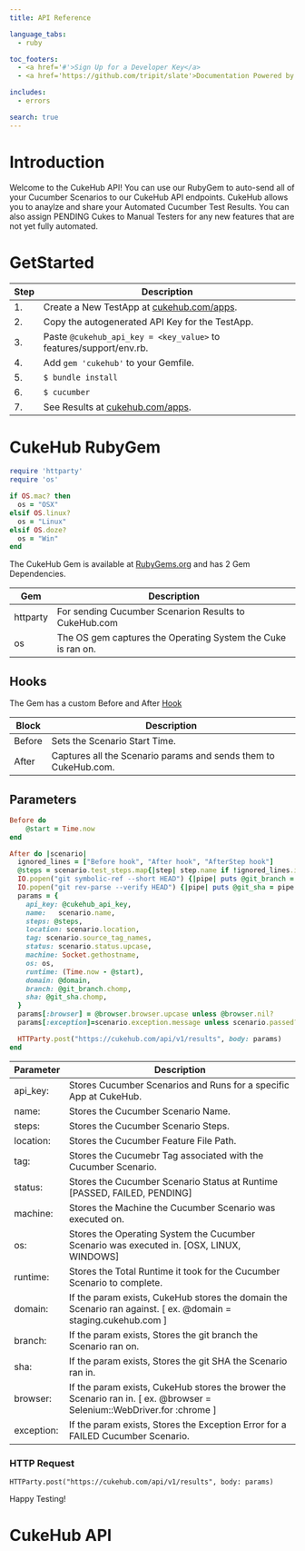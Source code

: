 ```yaml
---
title: API Reference

language_tabs:
  - ruby

toc_footers:
  - <a href='#'>Sign Up for a Developer Key</a>
  - <a href='https://github.com/tripit/slate'>Documentation Powered by Slate</a>

includes:
  - errors

search: true
---
```


# Introduction
Welcome to the CukeHub API! You can use our RubyGem to auto-send all of your Cucumber Scenarios to our CukeHub API endpoints.  CukeHub allows you to anaylze and share your Automated Cucumber Test Results.  You can also assign PENDING Cukes to Manual Testers for any new features that are not yet fully automated.

# GetStarted
 Step    | Description
--------- | -----------
    1.    | Create a New TestApp at [cukehub.com/apps](https://cukehub.com/apps).
	2.    | Copy the autogenerated API Key for the TestApp.
	3.    | Paste `@cukehub_api_key = <key_value>` to features/support/env.rb.
	4.	  | Add `gem 'cukehub'` to your Gemfile.
	5.    | `$ bundle install`
	6.    | `$ cucumber`
	7.    | See Results at [cukehub.com/apps](https://cukehub.com/apps).
	
# CukeHub RubyGem
```ruby
require 'httparty'
require 'os'

if OS.mac? then
  os = "OSX"
elsif OS.linux?
  os = "Linux"
elsif OS.doze?
  os = "Win"
end
```
The CukeHub Gem is available at [RubyGems.org](https://rubygems.org/gems/cukehub) and has 2 Gem Dependencies.

 Gem      | Description
--------- | -----------
httparty  | For sending Cucumber Scenarion Results to CukeHub.com
os        | The OS gem captures the Operating System the Cuke is ran on.

## Hooks

The Gem has a custom Before and After [Hook](https://github.com/cucumber/cucumber/wiki/Hooks)

 Block    | Description
--------- | -----------
Before    | Sets the Scenario Start Time.
After     | Captures all the Scenario params and sends them to CukeHub.com.
## Parameters

``` ruby
Before do
    @start = Time.now
end

After do |scenario|
  ignored_lines = ["Before hook", "After hook", "AfterStep hook"]
  @steps = scenario.test_steps.map{|step| step.name if !ignored_lines.include?(step.name) }.compact.join("\n")
  IO.popen("git symbolic-ref --short HEAD") {|pipe| puts @git_branch = pipe.read }
  IO.popen("git rev-parse --verify HEAD") {|pipe| puts @git_sha = pipe.read }
  params = {
    api_key: @cukehub_api_key,
    name:   scenario.name,
    steps: @steps,
    location: scenario.location,
    tag: scenario.source_tag_names,
    status: scenario.status.upcase,
    machine: Socket.gethostname,
    os: os,
    runtime: (Time.now - @start),
    domain: @domain,
    branch: @git_branch.chomp,
    sha: @git_sha.chomp,
  }
  params[:browser] = @browser.browser.upcase unless @browser.nil?
  params[:exception]=scenario.exception.message unless scenario.passed?

  HTTParty.post("https://cukehub.com/api/v1/results", body: params)
end   
```
Parameter  | Description
---------  | -----------
api_key:   | Stores Cucumber Scenarios and Runs for a specific App at CukeHub.
name:      | Stores the Cucumber Scenario Name.
steps:     | Stores the Cucumber Scenario Steps.
location:  | Stores the Cucumber Feature File Path.
tag:       | Stores the Cucumebr Tag associated with the Cucumber Scenario.
status:    | Stores the Cucumber Scenario Status at Runtime [PASSED, FAILED, PENDING]
machine:   | Stores the Machine the Cucumber Scenario was executed on.
os:        | Stores the Operating System the Cucumber Scenario was executed in. [OSX, LINUX, WINDOWS]
runtime:   | Stores the Total Runtime it took for the Cucumber Scenario to complete.
domain:    | If the param exists, CukeHub stores the domain the Scenario ran against.  [ ex. @domain = staging.cukehub.com ] 
branch:    | If the param exists, Stores the git branch the Scenario ran on.
sha:       | If the param exists, Stores the git SHA the Scenario ran in.
browser:   | If the param exists, CukeHub stores the brower the Scenario ran in. [ ex. @browser = Selenium::WebDriver.for :chrome ]
exception: | If the param exists, Stores the Exception Error for a FAILED Cucumber Scenario.


### HTTP Request

`HTTParty.post("https://cukehub.com/api/v1/results", body: params)`
<aside class="success">
Happy Testing!
</aside>


# CukeHub API